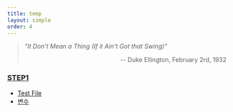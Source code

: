 ```yaml
---
title: temp
layout: simple
order: 4
---
```


> *"It Don't Mean a Thing (If it Ain't Got that Swing)"*
> 
><p align="right">-- Duke Ellington, February 2rd, 1932</p>

### [STEP1](/temp/music/Imperial_mathematics)

- [Test File](/temp/music/STEP1/A_Hunger_Artist)
- [변수](/temp/music/STEP1/프레젠테이션1)